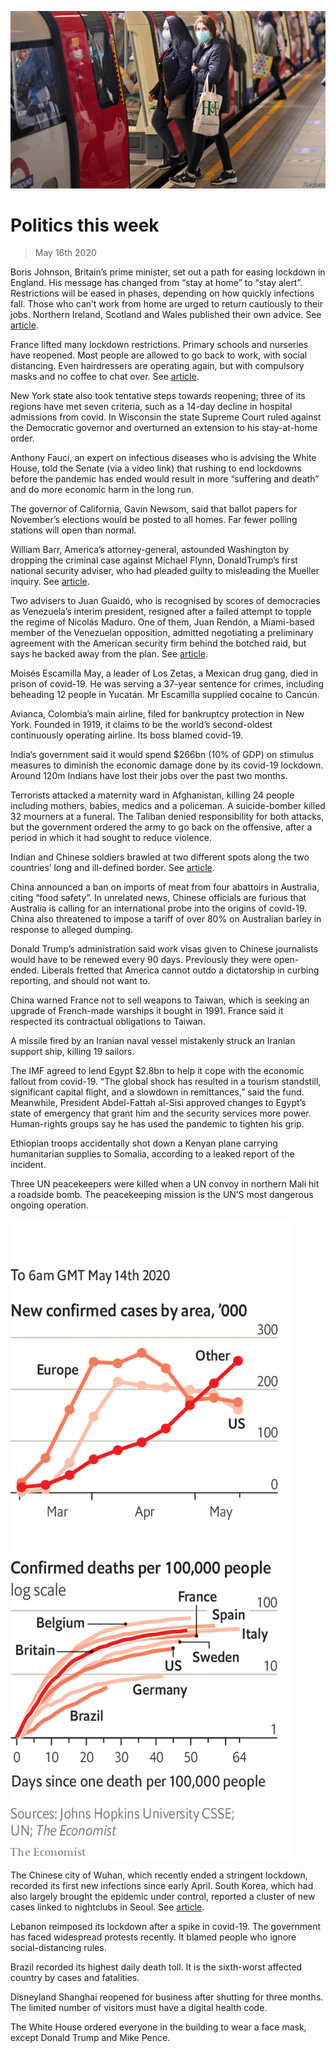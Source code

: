 ![](./images/20200516_WWP001_0.jpg)

# Politics this week

> May 16th 2020

Boris Johnson, Britain’s prime minister, set out a path for easing lockdown in England. His message has changed from “stay at home” to “stay alert”. Restrictions will be eased in phases, depending on how quickly infections fall. Those who can’t work from home are urged to return cautiously to their jobs. Northern Ireland, Scotland and Wales published their own advice. See [article](https://www.economist.com//britain/2020/05/16/how-coronavirus-britain-looks-from-abroad).

France lifted many lockdown restrictions. Primary schools and nurseries have reopened. Most people are allowed to go back to work, with social distancing. Even hairdressers are operating again, but with compulsory masks and no coffee to chat over. See [article](https://www.economist.com//europe/2020/05/14/france-is-leaving-lockdown-now-the-trouble-begins).

New York state also took tentative steps towards reopening; three of its regions have met seven criteria, such as a 14-day decline in hospital admissions from covid. In Wisconsin the state Supreme Court ruled against the Democratic governor and overturned an extension to his stay-at-home order.

Anthony Fauci, an expert on infectious diseases who is advising the White House, told the Senate (via a video link) that rushing to end lockdowns before the pandemic has ended would result in more “suffering and death” and do more economic harm in the long run.

The governor of California, Gavin Newsom, said that ballot papers for November’s elections would be posted to all homes. Far fewer polling stations will open than normal.

William Barr, America’s attorney-general, astounded Washington by dropping the criminal case against Michael Flynn, DonaldTrump’s first national security adviser, who had pleaded guilty to misleading the Mueller inquiry. See [article](https://www.economist.com//united-states/2020/05/14/the-misrule-of-law).

Two advisers to Juan Guaidó, who is recognised by scores of democracies as Venezuela’s interim president, resigned after a failed attempt to topple the regime of Nicolás Maduro. One of them, Juan Rendón, a Miami-based member of the Venezuelan opposition, admitted negotiating a preliminary agreement with the American security firm behind the botched raid, but says he backed away from the plan. See [article](https://www.economist.com//the-americas/2020/05/14/nicolas-maduro-celebrates-a-farcical-attempt-to-remove-him-from-power).

Moisés Escamilla May, a leader of Los Zetas, a Mexican drug gang, died in prison of covid-19. He was serving a 37-year sentence for crimes, including beheading 12 people in Yucatán. Mr Escamilla supplied cocaine to Cancún.

Avianca, Colombia’s main airline, filed for bankruptcy protection in New York. Founded in 1919, it claims to be the world’s second-oldest continuously operating airline. Its boss blamed covid-19.

India’s government said it would spend $266bn (10% of GDP) on stimulus measures to diminish the economic damage done by its covid-19 lockdown. Around 120m Indians have lost their jobs over the past two months.

Terrorists attacked a maternity ward in Afghanistan, killing 24 people including mothers, babies, medics and a policeman. A suicide-bomber killed 32 mourners at a funeral. The Taliban denied responsibility for both attacks, but the government ordered the army to go back on the offensive, after a period in which it had sought to reduce violence.

Indian and Chinese soldiers brawled at two different spots along the two countries’ long and ill-defined border. See [article](https://www.economist.com//asia/2020/05/16/the-chinese-and-indian-armies-settle-a-clash-by-fisticuffs).

China announced a ban on imports of meat from four abattoirs in Australia, citing “food safety”. In unrelated news, Chinese officials are furious that Australia is calling for an international probe into the origins of covid-19. China also threatened to impose a tariff of over 80% on Australian barley in response to alleged dumping.

Donald Trump’s administration said work visas given to Chinese journalists would have to be renewed every 90 days. Previously they were open-ended. Liberals fretted that America cannot outdo a dictatorship in curbing reporting, and should not want to.

China warned France not to sell weapons to Taiwan, which is seeking an upgrade of French-made warships it bought in 1991. France said it respected its contractual obligations to Taiwan.

A missile fired by an Iranian naval vessel mistakenly struck an Iranian support ship, killing 19 sailors.

The IMF agreed to lend Egypt $2.8bn to help it cope with the economic fallout from covid-19. “The global shock has resulted in a tourism standstill, significant capital flight, and a slowdown in remittances,” said the fund. Meanwhile, President Abdel-Fattah al-Sisi approved changes to Egypt’s state of emergency that grant him and the security services more power. Human-rights groups say he has used the pandemic to tighten his grip.

Ethiopian troops accidentally shot down a Kenyan plane carrying humanitarian supplies to Somalia, according to a leaked report of the incident.

Three UN peacekeepers were killed when a UN convoy in northern Mali hit a roadside bomb. The peacekeeping mission is the UN’S most dangerous ongoing operation.

![](./images/20200516_WWC010.png)

The Chinese city of Wuhan, which recently ended a stringent lockdown, recorded its first new infections since early April. South Korea, which had also largely brought the epidemic under control, reported a cluster of new cases linked to nightclubs in Seoul. See [article](https://www.economist.com//asia/2020/05/16/infections-at-nightclubs-mar-south-koreas-relaxation-of-restrictions).

Lebanon reimposed its lockdown after a spike in covid-19. The government has faced widespread protests recently. It blamed people who ignore social-distancing rules.

Brazil recorded its highest daily death toll. It is the sixth-worst affected country by cases and fatalities.

Disneyland Shanghai reopened for business after shutting for three months. The limited number of visitors must have a digital health code.

The White House ordered everyone in the building to wear a face mask, except Donald Trump and Mike Pence.
